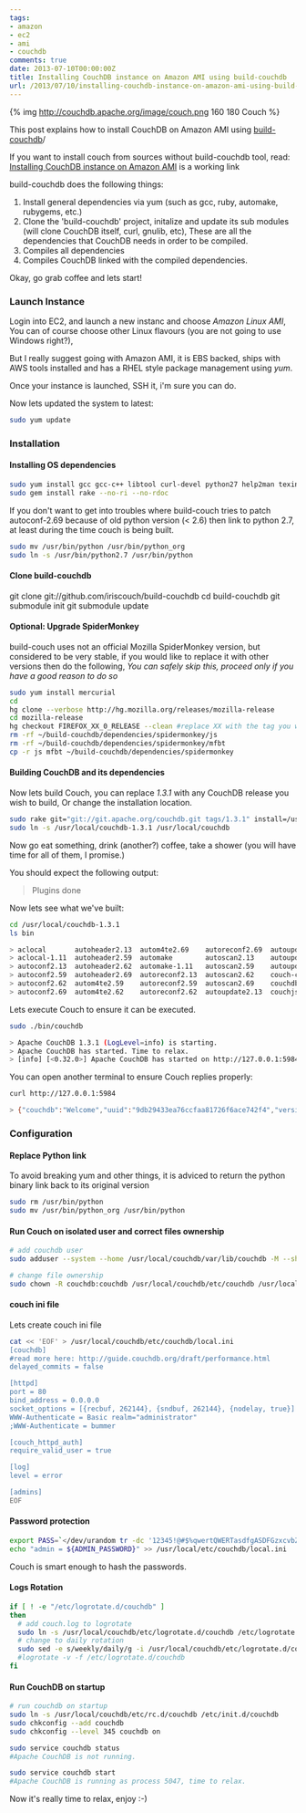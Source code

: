 ```yaml
---
tags:
- amazon
- ec2
- ami
- couchdb
comments: true
date: 2013-07-10T00:00:00Z
title: Installing CouchDB instance on Amazon AMI using build-couchdb
url: /2013/07/10/installing-couchdb-instance-on-amazon-ami-using-build-couchdb/
---
```


{% img http://couchdb.apache.org/image/couch.png 160 180 Couch %}


This post explains how to install CouchDB on Amazon AMI using [build-couchdb](https://github.com/iriscouch/build-couchdb)/

If you want to install couch from sources without build-couchdb tool, read:
[Installing CouchDB instance on Amazon AMI](/blog/2013/07/08/installing-couch-db-on-amazon-ami/) is a working link


build-couchdb does the following things:

1. Install general dependencies via yum (such as gcc, ruby, automake, rubygems, etc.)
1. Clone the 'build-couchdb' project, initalize and update its sub modules (will clone CouchDB itself, curl, gnulib, etc), 
These are all the dependencies that CouchDB needs in order to be compiled.
1. Compiles all dependencies
1. Compiles CouchDB linked with the compiled dependencies.


Okay, go grab coffee and lets start!


### Launch Instance

Login into EC2, and launch a new instanc and choose _Amazon Linux AMI_,
You can of course choose other Linux flavours (you are not going to use Windows right?),

But I really suggest going with Amazon AMI, it is EBS backed, ships with AWS tools installed and has a
RHEL style package management using _yum_.

Once your instance is launched, SSH it, i'm sure you can do.

Now lets updated the system to latest:

``` bash
sudo yum update
```

### Installation

#### Installing OS dependencies

``` bash
sudo yum install gcc gcc-c++ libtool curl-devel python27 help2man texinfo ruby-rdoc zlib-devel openssl-devel make automake rubygems perl git-core 
sudo gem install rake --no-ri --no-rdoc
```

If you don't want to get into troubles where build-couch tries to patch autoconf-2.69 because of old python version (< 2.6) then link to python 2.7,
at least during the time couch is being built.

``` bash
sudo mv /usr/bin/python /usr/bin/python_org
sudo ln -s /usr/bin/python2.7 /usr/bin/python
```

#### Clone build-couchdb

git clone git://github.com/iriscouch/build-couchdb
cd build-couchdb
git submodule init
git submodule update


#### Optional: Upgrade SpiderMonkey

build-couch uses not an official Mozilla SpiderMonkey version, but considered to be very stable, 
if you would like to replace it with other versions then do the following,
*You can safely skip this, proceed only if you have a good reason to do so*

``` bash
sudo yum install mercurial
cd
hg clone --verbose http://hg.mozilla.org/releases/mozilla-release  
cd mozilla-release
hg checkout FIREFOX_XX_0_RELEASE --clean #replace XX with the tag you wish
rm -rf ~/build-couchdb/dependencies/spidermonkey/js
rm -rf ~/build-couchdb/dependencies/spidermonkey/mfbt
cp -r js mfbt ~/build-couchdb/dependencies/spidermonkey
```


#### Building CouchDB and its dependencies

Now lets build Couch, you can replace _1.3.1_ with any CouchDB release you wish to build,
Or change the installation location.

``` bash
sudo rake git="git://git.apache.org/couchdb.git tags/1.3.1" install=/usr/local/couchdb-1.3.1
sudo ln -s /usr/local/couchdb-1.3.1 /usr/local/couchdb
```

Now go eat something, drink (another?) coffee, take a shower (you will have time for all of them, I promise.)


You should expect the following output:
> Plugins done

Now lets see what we've built:

``` bash
cd /usr/local/couchdb-1.3.1
ls bin

> aclocal       autoheader2.13  autom4te2.69    autoreconf2.69  autoupdate2.59  ct_run       erl       genctd       ifnames2.62  pkgdata
> aclocal-1.11  autoheader2.59  automake        autoscan2.13    autoupdate2.62  curl         erlc      genrb        ifnames2.69  run_erl
> autoconf2.13  autoheader2.62  automake-1.11   autoscan2.59    autoupdate2.69  curl-config  escript   icu-config   js-config    run_test
> autoconf2.59  autoheader2.69  autoreconf2.13  autoscan2.62    couch-config    derb         genbrk    icuinfo      libtool      to_erl
> autoconf2.62  autom4te2.59    autoreconf2.59  autoscan2.69    couchdb         dialyzer     gencfu    ifnames2.13  libtoolize   typer
> autoconf2.69  autom4te2.62    autoreconf2.62  autoupdate2.13  couchjs         epmd         gencnval  ifnames2.59  makeconv     uconv
```


Lets execute Couch to ensure it can be executed.

``` bash
sudo ./bin/couchdb

> Apache CouchDB 1.3.1 (LogLevel=info) is starting.
> Apache CouchDB has started. Time to relax.
> [info] [<0.32.0>] Apache CouchDB has started on http://127.0.0.1:5984/
```


You can open another terminal to ensure Couch replies properly:

``` bash
curl http://127.0.0.1:5984

> {"couchdb":"Welcome","uuid":"9db29433ea76ccfaa81726f6ace742f4","version":"1.3.1","vendor":{"name":"The Apache Software Foundation","version":"1.3.1"}}
```


### Configuration

#### Replace Python link

To avoid breaking yum and other things, it is adviced to return the python binary link back to its original version

``` bash
sudo rm /usr/bin/python
sudo mv /usr/bin/python_org /usr/bin/python
```

#### Run Couch on isolated user and correct files ownership

``` bash
# add couchdb user
sudo adduser --system --home /usr/local/couchdb/var/lib/couchdb -M --shell /bin/bash --comment "CouchDB" couchdb

# change file ownership
sudo chown -R couchdb:couchdb /usr/local/couchdb/etc/couchdb /usr/local/couchdb/var/lib/couchdb /usr/local/couchdb/var/log/couchdb /usr/local/couchdb/var/run/couchdb
```

#### couch ini file

Lets create couch ini file

``` bash
cat << 'EOF' > /usr/local/couchdb/etc/couchdb/local.ini
[couchdb]
#read more here: http://guide.couchdb.org/draft/performance.html
delayed_commits = false

[httpd]
port = 80
bind_address = 0.0.0.0
socket_options = [{recbuf, 262144}, {sndbuf, 262144}, {nodelay, true}]
WWW-Authenticate = Basic realm="administrator"
;WWW-Authenticate = bummer

[couch_httpd_auth]
require_valid_user = true

[log]
level = error

[admins]
EOF
```

#### Password protection

``` bash
export PASS=`</dev/urandom tr -dc '12345!@#$%qwertQWERTasdfgASDFGzxcvbZXCVB' | head -c20; echo ""`
echo "admin = ${ADMIN_PASSWORD}" >> /usr/local/etc/couchdb/local.ini
```
Couch is smart enough to hash the passwords.


#### Logs Rotation

``` bash
if [ ! -e "/etc/logrotate.d/couchdb" ]
then
  # add couch.log to logrotate
  sudo ln -s /usr/local/couchdb/etc/logrotate.d/couchdb /etc/logrotate.d/
  # change to daily rotation
  sudo sed -e s/weekly/daily/g -i /usr/local/couchdb/etc/logrotate.d/couchdb
  #logrotate -v -f /etc/logrotate.d/couchdb 
fi
```

#### Run CouchDB on startup

``` bash
# run couchdb on startup
sudo ln -s /usr/local/couchdb/etc/rc.d/couchdb /etc/init.d/couchdb
sudo chkconfig --add couchdb
sudo chkconfig --level 345 couchdb on

sudo service couchdb status
#Apache CouchDB is not running.

sudo service couchdb start
#Apache CouchDB is running as process 5047, time to relax.

```

Now it's really time to relax, enjoy :-)
